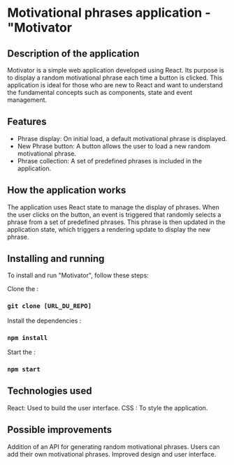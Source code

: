 # Motivational phrases application - "Motivator


## Description of the application

Motivator is a simple web application developed using React. Its purpose is to display a random motivational phrase each time a button is clicked. This application is ideal for those who are new to React and want to understand the fundamental concepts such as components, state and event management.

## Features

- Phrase display: On initial load, a default motivational phrase is displayed.
- New Phrase button: A button allows the user to load a new random motivational phrase.
- Phrase collection: A set of predefined phrases is included in the application.

## How the application works

The application uses React state to manage the display of phrases. When the user clicks on the button, an event is triggered that randomly selects a phrase from a set of predefined phrases. This phrase is then updated in the application state, which triggers a rendering update to display the new phrase.

## Installing and running

To install and run "Motivator", follow these steps:

Clone the :

### `git clone [URL_DU_REPO]`

Install the dependencies :

### `npm install`

Start the :

### `npm start`


## Technologies used

React: Used to build the user interface.
CSS : To style the application.

## Possible improvements

Addition of an API for generating random motivational phrases.
Users can add their own motivational phrases.
Improved design and user interface.

